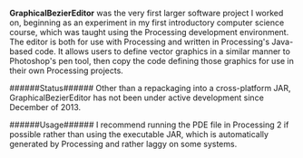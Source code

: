 **GraphicalBezierEditor** was the very first larger software project I worked
on, beginning as an experiment in my first introductory computer science course,
which was taught using the Processing development environment. The editor is
both for use with Processing and written in Processing's Java-based code. It
allows users to define vector graphics in a similar manner to Photoshop's pen
tool, then copy the code defining those graphics for use in their own Processing
projects. 

######Status######
Other than a repackaging into a cross-platform JAR, GraphicalBezierEditor has
not been under active development since December of 2013.

######Usage######
I recommend running the PDE file in Processing 2 if possible rather than using
the executable JAR, which is automatically generated by Processing and rather
laggy on some systems.
